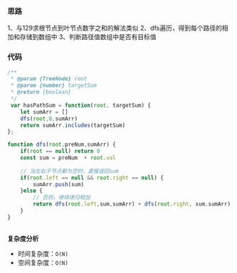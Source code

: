### 思路 
 
1、与129求根节点到叶节点数字之和的解法类似
2、dfs遍历，得到每个路径的相加和存储到数组中
3、判断路径值数组中是否有目标值
 
### 代码 
 
``` js
/**
 * @param {TreeNode} root
 * @param {number} targetSum
 * @return {boolean}
 */
 var hasPathSum = function(root, targetSum) {
    let sumArr = []
    dfs(root,0,sumArr)
    return sumArr.includes(targetSum)
};

function dfs(root,preNum,sumArr) {
    if(root == null) return 0
    const sum = preNum  + root.val
    
    // 当左右子节点都为空时，直接返回sum
    if(root.left == null && root.right == null) {
        sumArr.push(sum)
    }else {
        // 否则，继续递归相加
        return dfs(root.left,sum,sumArr) + dfs(root.right, sum,sumArr)
    }
}
 
``` 
 
**复杂度分析** 
- 时间复杂度：`O(N) `
- 空间复杂度：`O(N)`